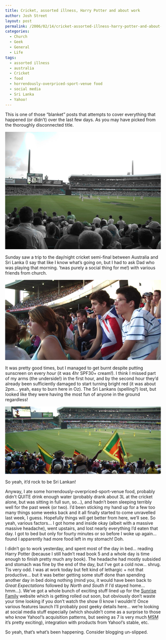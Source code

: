 ```yaml
---
title: Cricket, assorted illness, Harry Potter and about work
author: Josh Street
layout: post
permalink: /2006/02/14/cricket-assorted-illness-harry-potter-and-about-work/
categories:
  - Church
  - Geek
  - General
  - Life
tags:
  - assorted illness
  - australia
  - Cricket
  - food
  - horrendously-overpriced-sport-venue food
  - social media
  - Sri Lanka
  - Yahoo!
---
```

This is one of those &#8220;blanket&#8221; posts that attempts to cover everything that happened (or didn&#8217;t) over the last few days. As you may have picked from the thoroughly disconnected title.

![Cricket][1]

Sunday saw a trip to the day/night cricket semi-final between Australia and Sri Lanka (I say that like I know what&#8217;s going on, but I had to ask Dad who was playing that morning. &#8217;twas purely a social thing for me!) with various friends from church.

![Photo: (From left) Side of Jess' head, Erin, Jordan (background), Selo, Mark][2]

It was pretty good times, but I managed to get burnt despite putting sunscreen on every *hour* (it was 4hr SPF30+ cream!). I think I missed part of my arms (the underside!) in the first hour, and by the second hour they&#8217;d already been sufficiently damaged to start turning bright red (it was about 2pm&#8230; yeah, easy to burn here in Oz). The Sri Lankans (spelling?) lost, but looked like they were having the most fun of anyone in the ground regardless!

![Sri Lankans waving flags][3]

So yeah, it&#8217;d rock to be Sri Lankan!

Anyway, I ate some horrendously-overpriced-sport-venue food, probably didn&#8217;t QUITE drink enough water (probably drank about 3L at the cricket alone, but was sitting in full sun, so&#8230;), and hadn&#8217;t been sleeping terribly well for the past week (or two). I&#8217;d been sticking my hand up for a few too many things some weeks back and it all finally started to come unravelled last week, I guess. Hopefully things will get better from here, we&#8217;ll see. So yeah, various factors&#8230; I got home and inside okay (albeit with a massive massive headache), went upstairs, and lost nearly everything I&#8217;d eaten that day. I got to bed but only for fourty minutes or so before I woke up again&#8230; found I apparently had more food left in my stomach! Doh.

I didn&#8217;t go to work yesterday, and spent most of the day in bed&#8230; reading Harry Potter (because I still hadn&#8217;t read book 5 and a whole day is time enough to finish pretty much any book). The headache had mostly subsided and stomach was fine by the end of the day, but I&#8217;ve got a cold now&#8230; shrug. Tis very odd. I was at work today but felt kind of lethargic + not that productive&#8230; but it was better getting some stuff done than spending another day in bed doing nothing (mind you, it would have been back to *Great Expectations* followed by *North and South* if I&#8217;d stayed home&#8230; hmm&#8230;). We&#8217;ve got a whole bunch of exciting stuff lined up for the [Sunrise Family][4] website which is getting rolled out soon, but obviously don&#8217;t waste your time looking if you don&#8217;t watch the show (I know I wouldn&#8217;t! Once various features launch I&#8217;ll probably post geeky details here&#8230; we&#8217;re looking at social media stuff especially (which shouldn&#8217;t come as a surprise to those who know Yahoo!&#8217;s acquisition patterns, but seeing as 7 is very much <acronym title="Mainstream media">MSM</acronym> it&#8217;s pretty exciting), integration with products from Yahoo!&#8217;s stable, etc.

So yeah, that&#8217;s what&#8217;s been happening. Consider blogging un-slipped.

 [1]: /blog/wp-content/2006/02/greenhighlight.jpg
 [2]: /blog/wp-content/2006/02/pplwide.jpg
 [3]: /blog/wp-content/2006/02/srilankawide.jpg
 [4]: http://sunrisefamily.com.au/